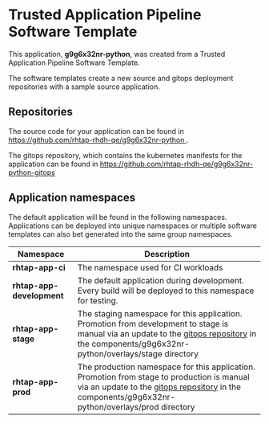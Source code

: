 # Trusted Application Pipeline Software Template

This application, **g9g6x32nr-python**, was created from a Trusted Application Pipeline Software Template.

The software templates create a new source and gitops deployment repositories with a sample source application. 

## Repositories

The source code for your application can be found in [https://github.com/rhtap-rhdh-qe/g9g6x32nr-python ](https://github.com/rhtap-rhdh-qe/g9g6x32nr-python ).
 
The gitops repository, which contains the kubernetes manifests for the application can be found in 
[https://github.com/rhtap-rhdh-qe/g9g6x32nr-python-gitops ](https://github.com/rhtap-rhdh-qe/g9g6x32nr-python-gitops ) 

## Application namespaces 

The default application will be found in the following namespaces. Applications can be deployed into unique namespaces or multiple software templates can also bet generated into the same group namespaces.  

|  Namespace   |  Description   |  
| -------- | -------- |
| **rhtap-app-ci** | The namespace used for CI workloads |
| **rhtap-app-development** | The default application during development. Every build will be deployed to this namespace for testing. |
| **rhtap-app-stage** | The staging namespace for this application. Promotion from development to stage is manual via an update to the [gitops repository](https://github.com/rhtap-rhdh-qe/g9g6x32nr-python-gitops ) in the components/g9g6x32nr-python/overlays/stage directory |
| **rhtap-app-prod** | The production namespace for this application. Promotion from stage to production is manual via an update to the [gitops repository](https://github.com/rhtap-rhdh-qe/g9g6x32nr-python-gitops ) in the components/g9g6x32nr-python/overlays/prod directory |